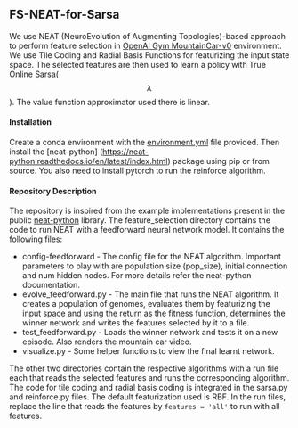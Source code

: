 ## FS-NEAT-for-Sarsa

We use NEAT (NeuroEvolution of Augmenting Topologies)-based approach to perform feature selection in [OpenAI Gym MountainCar-v0](https://gym.openai.com/envs/MountainCar-v0/) environment. We use Tile Coding and Radial Basis Functions for featurizing the input state space. The selected features are then used to learn a policy with True Online Sarsa($$\lambda$$). The value function approximator used there is linear.

#### Installation
Create a conda environment with the [environment.yml](https://github.com/ayushchauhan/FS-NEAT-for-Sarsa/blob/main/environment.yml) file provided. Then install the [neat-python] (https://neat-python.readthedocs.io/en/latest/index.html) package using pip or from source. You also need to install pytorch to run the reinforce algorithm.

#### Repository Description
The repository is inspired from the example implementations present in the public [neat-python](https://github.com/CodeReclaimers/neat-python) library. The feature_selection directory contains the code to run NEAT with a feedforward neural network model. It contains the following files:
* config-feedforward - The config file for the NEAT algorithm. Important parameters to play with are population size (pop_size), initial connection and num hidden nodes. For more details refer the neat-python documentation.
* evolve_feedforward.py - The main file that runs the NEAT algorithm. It creates a population of genomes, evaluates them by featurizing the input space and using the return as the fitness function, determines the winner network and writes the features selected by it to a file.
* test_feedforward.py - Loads the winner network and tests it on a new episode. Also renders the mountain car video.
* visualize.py - Some helper functions to view the final learnt network.

The other two directories contain the respective algorithms with a run file each that reads the selected features and runs the corresponding algorithm. The code for tile coding and radial basis coding is integrated in the sarsa.py and reinforce.py files. The default featurization used is RBF. In the run files, replace the line that reads the features by `features = 'all'` to run with all features.
